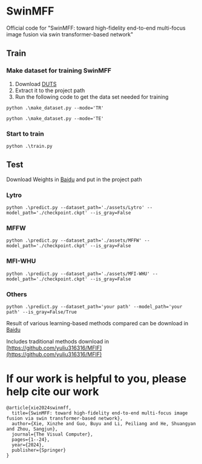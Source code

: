 # SwinMFF
Official code for "SwinMFF: toward high-fidelity end-to-end multi-focus image fusion via swin transformer-based network"

## Train
### Make dataset for training SwinMFF
1. Download [DUTS](https://pan.baidu.com/s/1XCCbFi-uNNXWlig0CNBoIA?pwd=cite)
2. Extract it to the project path
3. Run the following code to get the data set needed for training

`python .\make_dataset.py --mode='TR'`

`python .\make_dataset.py --mode='TE'`

### Start to train
`python .\train.py`
## Test
Download Weights in [Baidu](https://pan.baidu.com/s/15-5_TzVa-ZypyceiMSyMkg?pwd=cite) and put in the project path
### Lytro
`python .\predict.py --dataset_path='./assets/Lytro' --model_path='./checkpoint.ckpt' --is_gray=False`
### MFFW
`python .\predict.py --dataset_path='./assets/MFFW' --model_path='./checkpoint.ckpt' --is_gray=False`
### MFI-WHU
`python .\predict.py --dataset_path='./assets/MFI-WHU' --model_path='./checkpoint.ckpt' --is_gray=False`
### Others
`python .\predict.py --dataset_path='your path' --model_path='your path' --is_gray=False/True`

Result of various learning-based methods compared can be download in [Baidu]([https://pan.baidu.com/s/15-5_TzVa-ZypyceiMSyMkg?pwd=cite](https://pan.baidu.com/s/1aDmgPnbUwElQ-t_4lQtEww?pwd=cite))

Includes traditional methods download in [https://github.com/yuliu316316/MFIF](https://github.com/yuliu316316/MFIF)

# If our work is helpful to you, please help cite our work
```
@article{xie2024swinmff,
  title={SwinMFF: toward high-fidelity end-to-end multi-focus image fusion via swin transformer-based network},
  author={Xie, Xinzhe and Guo, Buyu and Li, Peiliang and He, Shuangyan and Zhou, Sangjun},
  journal={The Visual Computer},
  pages={1--24},
  year={2024},
  publisher={Springer}
}
```
